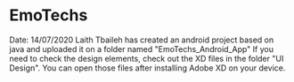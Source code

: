 # EmoTechs
Date: 14/07/2020 
Laith Tbaileh has created an android project based on java and uploaded it on a folder named "EmoTechs_Android_App"
If you need to check the design elements, check out the XD files in the folder "UI Design". You can open those files after installing Adobe XD on your device. 
